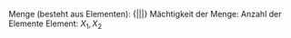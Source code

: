 Menge (besteht aus Elementen): {|||} 
Mächtigkeit der Menge: Anzahl der Elemente
Element: $X_1, X_2$